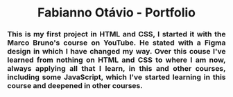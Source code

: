 <h1 align="center">Fabianno Otávio - Portfolio</h1>

<h3 align="justify">
  This is my first project in HTML and CSS, I started it with the Marco Bruno's course on YouTube. He stated with a Figma design in which I have changed my way.
  Over this couse I've learned from nothing on HTML and CSS to where I am now, always applying all that I learn, in this and other courses, including some JavaScript, which
  I've started learning in this course and deepened in other courses. 
</h3>

